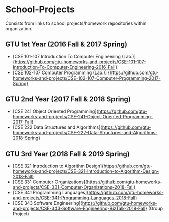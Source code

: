 # School-Projects
Consists from links to school projects/homework repositories within organization.
## GTU 1st Year (2016 Fall & 2017 Spring)
- [CSE 101-107 Introduction To Computer Engineering (Lab.)] {https://github.com/gtu-homeworks-and-projects/CSE-101-107-Introduction-To-Computer-Engineering-2016-Fall}
- [CSE 102-107 Computer Programming (Lab.)] {https://github.com/gtu-homeworks-and-projects/CSE-102-107-Computer-Programming-2017-Spring}
## GTU 2nd Year (2017 Fall & 2018 Spring)
- [CSE 241 Object Oriented Programming]{https://github.com/gtu-homeworks-and-projects/CSE-241-Object-Oriented-Programming-2017-Fall}
- [CSE 222 Data Structures and Algorithms]{https://github.com/gtu-homeworks-and-projects/CSE-222-Data-Structures-and-Algorithms-2018-Spring}
## GTU 3rd Year (2018 Fall & 2019 Spring)
- [CSE 321 Introduction to Algorithm Design]{https://github.com/gtu-homeworks-and-projects/CSE-321-Introduction-to-Algorithm-Design-2018-Fall}
- [CSE 331 Computer Organizations]{https://github.com/gtu-homeworks-and-projects/CSE-331-Computer-Organizations-2018-Fall}
- [CSE 341 Programming Languages]{https://github.com/gtu-homeworks-and-projects/CSE-341-Programming-Languages-2018-Fall}
- [CSE 343 Software Engineering]{https://github.com/gtu-homeworks-and-projects/CSE-343-Software-Engineering-BizTalk-2018-Fall} (Group Project)
